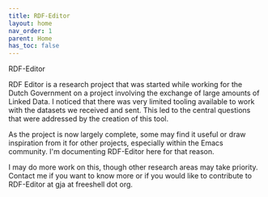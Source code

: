 ```yaml
---
title: RDF-Editor
layout: home
nav_order: 1
parent: Home
has_toc: false
---
```


RDF-Editor

RDF Editor is a research project that was started while working for
the Dutch Government on a project involving the exchange of large
amounts of Linked Data. I noticed that there was very limited tooling
available to work with the datasets we received and sent. This led to
the central questions that were addressed by the creation of this
tool.
 
As the project is now largely complete, some may find it useful or
draw inspiration from it for other projects, especially within the
Emacs community. I'm documenting RDF-Editor here for that reason.

I may do more work on this, though other research areas may take
priority. Contact me if you want to know more or if you would like to
contribute to RDF-Editor at gja at freeshell dot org.

